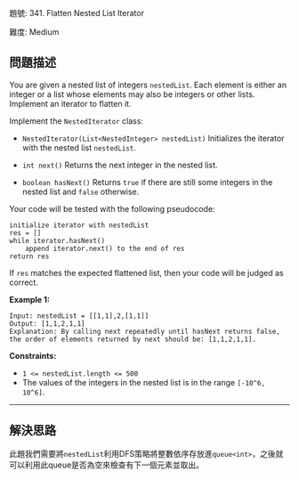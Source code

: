 題號: 341. Flatten Nested List Iterator

難度: Medium

## 問題描述

You are given a nested list of integers `nestedList`. Each element is either an integer or a list whose elements may also be integers or other lists. Implement an iterator to flatten it.

Implement the `NestedIterator` class:

- `NestedIterator(List<NestedInteger> nestedList)` Initializes the iterator with the nested list `nestedList`.

- `int next()` Returns the next integer in the nested list.

- `boolean hasNext()` Returns `true` if there are still some integers in the nested list and `false` otherwise.

Your code will be tested with the following pseudocode:

```
initialize iterator with nestedList
res = []
while iterator.hasNext()
    append iterator.next() to the end of res
return res
```

If `res` matches the expected flattened list, then your code will be judged as correct.

**Example 1:**

```
Input: nestedList = [[1,1],2,[1,1]]
Output: [1,1,2,1,1]
Explanation: By calling next repeatedly until hasNext returns false, the order of elements returned by next should be: [1,1,2,1,1].
```

**Constraints:**

- `1 <= nestedList.length <= 500`
- The values of the integers in the nested list is in the range `[-10^6, 10^6]`.


---
## 解決思路

此題我們需要將`nestedList`利用DFS策略將整數依序存放進`queue<int>`，之後就可以利用此queue是否為空來檢查有下一個元素並取出。


